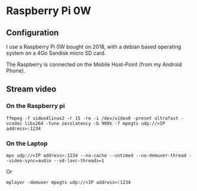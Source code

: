# Raspberry Pi 0W

## Configuration

I use a Raspberry Pi 0W bought on 2018, with a debian based operating system on a 4Go Sandisk micro SD card.


The Raspberry is connected on the Mobile Host-Point (from my Android Phone).

## Stream video

### On the Raspberry pi
```
ffmpeg -f video4linux2 -r 15 -re -i /dev/video0 -preset ultrafast -vcodec libx264 -tune zerolatency -b 900k -f mpegts udp://<IP address>:1234
```

### On the Laptop
```
mpv udp://<IP address>:1234 --no-cache --untimed --no-demuxer-thread --video-sync=audio --vd-lavc-threads=1
```
Or
```
mplayer -demuxer mpegts udp://<IP address>:1234
```
